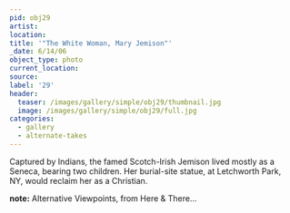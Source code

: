 ```yaml
---
pid: obj29
artist:
location:
title: '"The White Woman, Mary Jemison"'
_date: 6/14/06
object_type: photo
current_location:
source:
label: '29'
header:
  teaser: /images/gallery/simple/obj29/thumbnail.jpg
  image: /images/gallery/simple/obj29/full.jpg
categories:
  - gallery
  - alternate-takes
---
```

Captured by Indians, the famed Scotch-Irish Jemison lived mostly as a Seneca, bearing two children. Her burial-site statue, at Letchworth Park, NY, would reclaim her as a Christian.

**note:**
Alternative Viewpoints, from Here & There...

